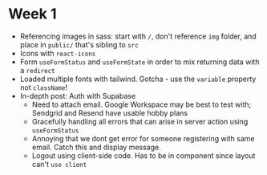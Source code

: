 # Week 1
- Referencing images in sass: start with `/`, don't reference `img` folder, and place in `public/` that's sibling to `src`
- Icons with `react-icons`
- Form `useFormStatus` and `useFormState` in order to mix returning data with a `redirect`
- Loaded multiple fonts with tailwind. Gotcha - use the `variable` property not `className`!
- In-depth post: Auth with Supabase
  - Need to attach email. Google Workspace may be best to test with; Sendgrid and Resend have usable hobby plans
  - Gracefully handling all errors that can arise in server action using `useFormStatus`
  - Annoying that we dont get error for someone registering with same email. Catch this and display message.
  - Logout using client-side code. Has to be in component since layout can't `use client`
